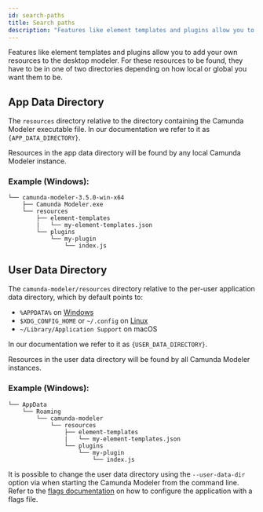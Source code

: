 ```yaml
---
id: search-paths
title: Search paths
description: "Features like element templates and plugins allow you to add your own resources to the desktop modeler. For these resources to be found, they have to be in one of two directories depending on how local or global you want them to be."
---
```


Features like element templates and plugins allow you to add your own resources to the desktop modeler. For these resources to be found, they have to be in one of two directories depending on how local or global you want them to be.

## App Data Directory

The `resources` directory relative to the directory containing the Camunda Modeler executable file. In our documentation we refer to it as `{APP_DATA_DIRECTORY}`.

Resources in the app data directory will be found by any local Camunda Modeler instance.

### Example (Windows):

```
└── camunda-modeler-3.5.0-win-x64
    ├── Camunda Modeler.exe
    └── resources
        ├── element-templates
        |   └── my-element-templates.json
        └── plugins
            └── my-plugin
                └── index.js
```

## User Data Directory

The `camunda-modeler/resources` directory relative to the per-user application data directory, which by default points to:

* `%APPDATA%` on [Windows](https://www.pcworld.com/article/2690709/whats-in-the-hidden-windows-appdata-folder-and-how-to-find-it-if-you-need-it.html)
* `$XDG_CONFIG_HOME` or `~/.config` on [Linux](https://wiki.archlinux.org/index.php/XDG_user_directories)
* `~/Library/Application Support` on macOS

In our documentation we refer to it as `{USER_DATA_DIRECTORY}`.

Resources in the user data directory will be found by all Camunda Modeler instances.

### Example (Windows):

```
└── AppData
    └── Roaming
        └── camunda-modeler
            └── resources
                ├── element-templates
                |   └── my-element-templates.json
                └── plugins
                    └── my-plugin
                        └── index.js
```

It is possible to change the user data directory using the `--user-data-dir` option via when starting the Camunda Modeler from the command line. Refer to the [flags documentation](../flags) on how to configure the application with a flags file.
